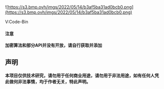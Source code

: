 ![https://s3.bmp.ovh/imgs/2022/05/14/b3af5ba31ad0bcb0.png](https://s3.bmp.ovh/imgs/2022/05/14/b3af5ba31ad0bcb0.png)

V:Code-Bin

#### 注意

**加密算法和部分API并没有开放，请自行获取并添加**

## 声明

#### 本项目仅供技术研究，请勿用于任何商业用途，请勿用于非法用途，如有任何人凭此做何非法事情，均于作者无关，特此声明。



